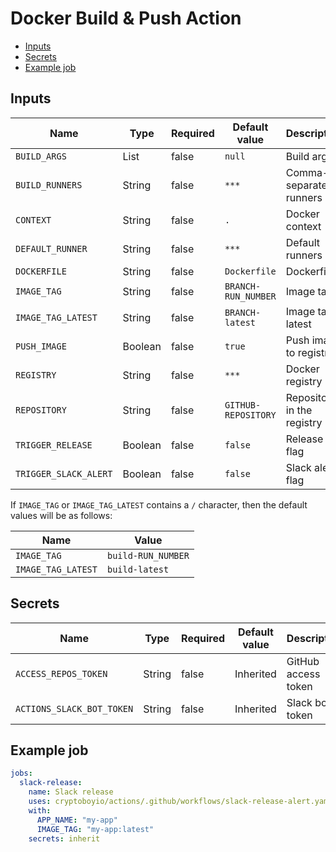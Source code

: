 # Docker Build & Push Action

- [Inputs](#inputs)
- [Secrets](#secrets)
- [Example job](#example-job)

## Inputs

| Name                  | Type    | Required | Default value       | Description                  |
| --------------------- | ------- | -------- | ------------------- | ---------------------------- |
| `BUILD_ARGS`          | List    | false    | `null`              | Build args                   |
| `BUILD_RUNNERS`       | String  | false    | `***`               | Comma-separated runners list |
| `CONTEXT`             | String  | false    | `.`                 | Docker context               |
| `DEFAULT_RUNNER`      | String  | false    | `***`               | Default runners              |
| `DOCKERFILE`          | String  | false    | `Dockerfile`        | Dockerfile                   |
| `IMAGE_TAG`           | String  | false    | `BRANCH-RUN_NUMBER` | Image tag                    |
| `IMAGE_TAG_LATEST`    | String  | false    | `BRANCH-latest`     | Image tag latest             |
| `PUSH_IMAGE`          | Boolean | false    | `true`              | Push image to registry       |
| `REGISTRY`            | String  | false    | `***`               | Docker registry              |
| `REPOSITORY`          | String  | false    | `GITHUB-REPOSITORY` | Repository in the registry   |
| `TRIGGER_RELEASE`     | Boolean | false    | `false`             | Release flag                 |
| `TRIGGER_SLACK_ALERT` | Boolean | false    | `false`             | Slack alert flag             |

If `IMAGE_TAG` or `IMAGE_TAG_LATEST` contains a `/` character, then the default values ​​will be as follows:

| Name               | Value              |
| ------------------ | ------------------ |
| `IMAGE_TAG`        | `build-RUN_NUMBER` |
| `IMAGE_TAG_LATEST` | `build-latest`     |

## Secrets

| Name                      | Type   | Required | Default value | Description         |
| ------------------------- | ------ | -------- | ------------- | ------------------- |
| `ACCESS_REPOS_TOKEN`      | String | false    | Inherited     | GitHub access token |
| `ACTIONS_SLACK_BOT_TOKEN` | String | false    | Inherited     | Slack bot token     |

## Example job

```yaml
jobs:
  slack-release:
    name: Slack release
    uses: cryptoboyio/actions/.github/workflows/slack-release-alert.yaml
    with:
      APP_NAME: "my-app"
      IMAGE_TAG: "my-app:latest"
    secrets: inherit
```
